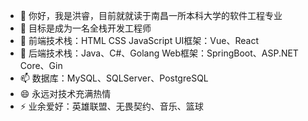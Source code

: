 - 👋 你好，我是洪睿，目前就就读于南昌一所本科大学的软件工程专业
- 👀 目标是成为一名全栈开发工程师
- 🌱 前端技术栈：HTML CSS JavaScript UI框架：Vue、React
- 💞️ 后端技术栈：Java、C#、Golang Web框架：SpringBoot、ASP.NET Core、Gin
- 📫 数据库：MySQL、SQLServer、PostgreSQL
- 😄 永远对技术充满热情
- ⚡ 业余爱好：英雄联盟、无畏契约、音乐、篮球

<!---
hongruizzz2/hongruizzz2 is a ✨ special ✨ repository because its `README.md` (this file) appears on your GitHub profile.
You can click the Preview link to take a look at your changes.
--->
